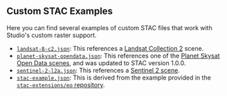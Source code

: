 ## Custom STAC Examples

Here you can find several examples of custom STAC files that work with Studio's custom raster support.

- [`landsat-8-c2.json`](https://4sq-studio-public.s3.us-west-2.amazonaws.com/sdk/examples/sample-data/raster/landsat-8-c2.json): This references a [Landsat Collection 2](https://www.usgs.gov/core-science-systems/nli/landsat/landsat-collection-2-level-2-science-products) scene.
- [`planet-skysat-opendata.json`](https://4sq-studio-public.s3.us-west-2.amazonaws.com/sdk/examples/sample-data/raster/planet-skysat-opendata.json): This references one of the [Planet Skysat Open Data scenes](https://stacindex.org/catalogs/draft-only-open-skysat-data#/item//TUmMmj24iZh6T2ndTdp8FMxoecoiasNZK87Q8gyYhvnpfU3qKvJvqzkC4uFPPMzjM9Z612X4S8UCNc5?si=0#11/21.799892/88.757750), and was updated to STAC version 1.0.0.
- [`sentinel-2-l2a.json`](https://4sq-studio-public.s3.us-west-2.amazonaws.com/sdk/examples/sample-data/raster/sentinel-2-l2a.json): This references a [Sentinel 2 scene](https://registry.opendata.aws/sentinel-2-l2a-cogs/).
- [`stac-example.json`](https://4sq-studio-public.s3.us-west-2.amazonaws.com/sdk/examples/sample-data/raster/stac-example.json): This is derived from the example provided in the [`stac-extensions/eo` repository](https://github.com/stac-extensions/eo/blob/89da8dc305/examples/item.json).
